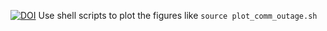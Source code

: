 [![DOI](https://zenodo.org/badge/681286629.svg)](https://zenodo.org/badge/latestdoi/681286629)
Use shell scripts to plot the figures like `source plot_comm_outage.sh` 
